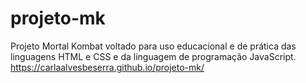 # projeto-mk
 Projeto Mortal Kombat voltado para uso educacional e de prática das linguagens HTML e CSS e da linguagem de programação JavaScript.
https://carlaalvesbeserra.github.io/projeto-mk/

